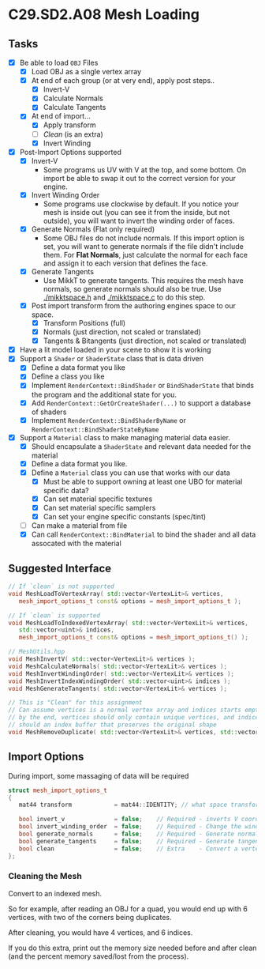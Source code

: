 C29.SD2.A08 Mesh Loading
======

## Tasks
- [x] Be able to load `OBJ` Files
    - [x] Load OBJ as a single vertex array
    - [x] At end of each group (or at very end), apply post steps..
        - [x] Invert-V
        - [x] Calculate Normals
        - [x] Calculate Tangents
    - [x] At end of import...
        - [x] Apply transform
        - [ ] *Clean* (is an extra)
        - [x] Invert Winding
- [x] Post-Import Options supported
    - [x] Invert-V
        - Some programs us UV with V at the top, and some bottom.  On import
          be able to swap it out to the correct version for your engine.
    - [x] Invert Winding Order
        - Some programs use clockwise by default.  If you notice your mesh is
          inside out (you can see it from the inside, but not outside), you will
          want to invert the winding order of faces.
    - [x] Generate Normals (Flat only required)
        - Some OBJ files do not include normals.  If this import option is set,
          you will want to generate normals if the file didn't include them.
          For **Flat Normals**, just calculate the normal for each face and assign it to
          each version that defines the face.
    - [x] Generate Tangents
        - Use MikkT to generate tangents.  This requires the mesh have normals, so generate
          normals should also be true.
          Use [./mikktspace.h](./mikktspace.h) and [./mikktspace.c](./mikktspace.c) to
          do this step.  
    - [x] Post import transform from the authoring engines space to our space.
        - [x] Transform Positions (full)
        - [x] Normals (just direction, not scaled or translated)
        - [x] Tangents & Bitangents (just direction, not scaled or translated)
- [x] Have a lit model loaded in your scene to show it is working
- [x] Support a `Shader` or `ShaderState` class that is data driven
    - [x] Define a data format you like
    - [x] Define a class you like
    - [x] Implement `RenderContext::BindShader` or `BindShaderState` that
          binds the program and the additional state for you.
    - [x] Add `RenderContext::GetOrCreateShader(...)` to support a database of shaders
    - [x] Implement `RenderContext::BindShaderByName` or `RenderContext::BindShaderStateByName`
- [x] Support a `Material` class to make managing material data easier.
    - [x] Should encapsulate a `ShaderState` and relevant data needed for the material
    - [x] Define a data format you like.
    - [x] Define a `Material` class you can use that works with our data
        - [x] Must be able to support owning at least one UBO for material specific data?
        - [x] Can set material specific textures
        - [x] Can set material specific samplers
        - [x] Can set your engine specific constants (spec/tint)
    - [ ] Can make a material from file
    - [x] Can call `RenderContext::BindMaterial` to bind the shader and all data assocated with the material

## Suggested Interface
```cpp
// If `clean` is not supported
void MeshLoadToVertexArray( std::vector<VertexLit>& vertices,
   mesh_import_options_t const& options = mesh_import_options_t );

// If `clean` is supported
void MeshLoadToIndexedVertexArray( std::vector<VertexLit>& vertices,
   std::vector<uint>& indices,
   mesh_import_options_t const& options = mesh_import_options_t() );

// MeshUtils.hpp
void MeshInvertV( std::vector<VertexLit>& vertices );
void MeshCalculateNormals( std::vector<VertexLit>& vertices );
void MeshInvertWindingOrder( std::vector<VertexLit>& vertices );
void MeshInvertIndexWindingOrder( std::vector<uint>& indices );
void MeshGenerateTangents( std::vector<VertexLit>& vertices );

// This is "Clean" for this assignment
// Can assume vertices is a normal vertex array and indices starts empty
// by the end, vertices should only contain unique vertices, and indices
// should an index buffer that preserves the original shape
void MeshRemoveDuplicate( std::vector<VertexLit>& vertices, std::vector<uint>& indices );
```


## Import Options
During import, some massaging of data will be required

```cpp
struct mesh_import_options_t
{
   mat44 transform            = mat44::IDENTITY; // what space transform to apply to the object

   bool invert_v              = false;    // Required - inverts V coordinate (v = 1.0f - v)
   bool invert_winding_order  = false;    // Required - Change the winding order of all faces
   bool generate_normals      = false;    // Required - Generate normals for the surface if they weren't in the file
   bool generate_tangents     = false;    // Required - Generate tangents for the surface if they werent' in the file
   bool clean                 = false;    // Extra    - Convert a vertex array to an index vertex array by removing duplicates
};
```

### Cleaning the Mesh
Convert to an indexed mesh.

So for example, after reading an OBJ for a quad, you would end up with
6 vertices, with two of the corners being duplicates.

After cleaning, you would have 4 vertices, and 6 indices.  

If you do this extra, print out the memory size needed before and after
clean (and the percent memory saved/lost from the process).  
